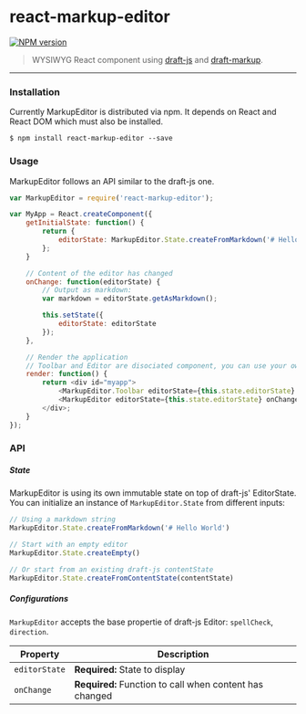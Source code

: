 # react-markup-editor

[![NPM version](https://badge.fury.io/js/react-markup-editor.svg)](http://badge.fury.io/js/react-markup-editor)


> WYSIWYG React component using [draft-js](https://facebook.github.io/draft-js/) and [draft-markup](https://github.com/GitbookIO/draft-markup).


----

### Installation

Currently MarkupEditor is distributed via npm. It depends on React and React DOM which must also be installed.

```
$ npm install react-markup-editor --save
```

### Usage

MarkupEditor follows an API similar to the draft-js one.

```js
var MarkupEditor = require('react-markup-editor');

var MyApp = React.createComponent({
    getInitialState: function() {
        return {
            editorState: MarkupEditor.State.createFromMarkdown('# Hello World')
        };
    }

    // Content of the editor has changed
    onChange: function(editorState) {
        // Output as markdown:
        var markdown = editorState.getAsMarkdown();

        this.setState({
            editorState: editorState
        });
    },

    // Render the application
    // Toolbar and Editor are disociated component, you can use your own custom toolbar.
    render: function() {
        return <div id="myapp">
            <MarkupEditor.Toolbar editorState={this.state.editorState} onChange={this.onChange} />
            <MarkupEditor editorState={this.state.editorState} onChange={this.onChange} />
        </div>;
    }
});
```

### API

##### State

MarkupEditor is using its own immutable state on top of draft-js' EditorState. You can initialize an instance of `MarkupEditor.State` from different inputs:

```js
// Using a markdown string
MarkupEditor.State.createFromMarkdown('# Hello World')

// Start with an empty editor
MarkupEditor.State.createEmpty()

// Or start from an existing draft-js contentState
MarkupEditor.State.createFromContentState(contentState)
```

##### Configurations

`MarkupEditor` accepts the base propertie of draft-js Editor: `spellCheck`, `direction`.


| Property | Description |
| ----- | ----- |
| `editorState` | **Required:** State to display |
| `onChange` | **Required:** Function to call when content has changed |




